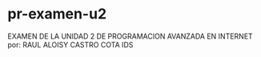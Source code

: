 # pr-examen-u2

EXAMEN DE LA UNIDAD 2 DE PROGRAMACION AVANZADA EN INTERNET
por: RAUL ALOISY CASTRO COTA IDS
